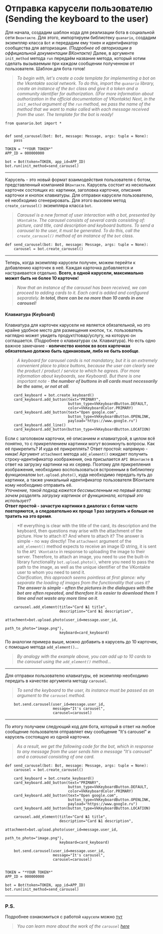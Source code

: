 # Отправка карусели пользователю (Sending the keyboard to the user)

Для начала, создадим шаблон кода для реализации бота в социальной сети `Вконтакте`. Для этого, импортируем библиотеку `quanario`, создадим экземпляр класса `Bot` и передадим ему токен и идентификатор сообщества для авторизации. *(Подробнее об авторизации в оффициальной документации ВКонтакте)* Далее, в аргументе `init_method` метода `run` передаём название метода, который хотим сделать вызываемым при каждом сообщении полученном от пользователя. Шаблон для бота готов!

> *To begin with, let's create a code template for implementing a bot on the Vkontakte social network. To do this, import the `quanario` library, create an instance of the `Bot` class and give it a token and a community identifier for authorization. *((For more information about authorization in the official documentation of VKontakte)* Next, in the `init_method` argument of the `run` method, we pass the name of the method that we want to make called with each message received from the user. The template for the bot is ready!*
```Python3
from quanario.bot import *


def send_carousel(bot: Bot, message: Message, args: tuple = None):
    pass

TOKEN = "*YOUR TOKEN*"
APP_ID = 000000000

bot = Bot(token=TOKEN, app_id=APP_ID)
bot.run(init_method=send_carousel)
```
---
Карусель - это новый формат взаимодействия пользователя с ботом, представленный компанией `ВКонтакте`. Карусель состоит из нескольких карточек состоящих из: картинки, заголовка карточки, описания карточки и кнопок клавиатуры. Для отправки карусели пользователю, её необходимо сгенерировать. Для этого вызовем метод `create_carousel()` экземпляра класса `bot`.
>*Carousel is a new format of user interaction with a bot, presented by `VKontakte`. The carousel consists of several cards consisting of: picture, card title, card description and keyboard buttons. To send a carousel to the user, it must be generated. To do this, call the `create_carousel()` method of an instance of the `bot` class.*
```Python3
def send_carousel(bot: Bot, message: Message, args: tuple = None):
    carousel = bot.create_carousel()
```
---
Теперь, когда экземпляр карусели получен, можем перейти к добавлению карточек в неё. Каждая карточка добавляется и настраивается отдельно. **Всего, в одной карусели, максимально может быть не более 10 карточек**!
>*Now that an instance of the carousel has been received, we can proceed to adding cards to it. Each card is added and configured separately. **In total, there can be no more than 10 cards in one carousel**!*
#### Клавиатура (Keyboard)
Клавиатура для карточек карусели не является обязательной, но это крайне удобное место для размещения кнопок, т.к. пользователь наглядно может увидеть продукт/товар/услугу, на которую он соглашается. (Подробнее о клавиатурах см. Клавиатура). Но есть одно важное замечание - **количество кнопок во всех карточках обязательно должно быть одинаковым, либо не быть вообще**.
>*A keyboard for carousel cards is not mandatory, but it is an extremely convenient place to place buttons, because the user can clearly see the product / product / service to which he agrees. (For more information about keyboards, see Keyboard). But there is one important note - **the number of buttons in all cards must necessarily be the same, or not at all**.*
```Python3
    card_keyboard = bot.create_keyboard()
    card_keyboard.add_button(text="PRIMARY",
                             button_type=VkKeyboardButton.DEFAULT,
                             color=VkKeyboardColor.PRIMARY)
    card_keyboard.add_button(text="Open google.com",
                             button_type=VkKeyboardButton.OPENLINK,
                             payload="https://www.google.ru")
    card_keyboard.add_line()
    card_keyboard.add_button(button_type=VkKeyboardButton.LOCATION)
```

Если с заголовком карточки, её описанием и клавиатурой, в целом всё понятно, то с прикреплением картинки могут возникнуть вопросы. Как её прикрепить? И куда её прикреплять? Ответ простой: напрямую - никак! Аргумент `attachment` метода `add_element()` ожидает получить строку-идентификатор изображения, она присылается `API ВКонтакте` в ответ на загрузку картинки на их сервер. Поэтому для прикрепления изображения, необходимо воспользоваться встроенным в библиотеку функционалом `bot.upload.photo()`, куда необходимо передать путь до картинки, а также уникальный идентификатор пользователя ВКонтакте кому необходимо отправить её.  
*Уточнение, такой подход кажется бессмысленным на первый взгляд: зачем разделять загрузку картинок от функционала, который это использует?*  
**Ответ простой - зачастую картинки в диалогах с ботом часто повторяются, а следовательно их проще 1 раз загрузить и больше не тратить на это время**.
>*If everything is clear with the title of the card, its description and the keyboard, then questions may arise with the attachment of the picture. How to attach it? And where to attach it? The answer is simple - no way directly! The `attachment` argument of the `add_element()` method expects to receive an image ID string, it is sent to the `API VKontakte` in response to uploading the image to their server. Therefore, to attach an image, you need to use the built-in library functionality `bot.upload.photo()`, where you need to pass the path to the image, as well as the unique identifier of the VKontakte user to whom you need to send it.  
 *Clarification, this approach seems pointless at first glance: why separate the loading of images from the functionality that uses it?  
 **The answer is simple - often the pictures in the dialogues with the bot are often repeated, and therefore it is easier to download them 1 time and not waste any more time on it**.*
```Python3
    carousel.add_element(title="Card №1 title", 
                         description="Card №1 description", 
                         attachment=bot.upload.photo(user_id=message.user_id,
                                                     path_to_photo="image.png"),
                         keyboard=card_keyboard)
```
По аналогии примера выше, можно добавить в карусель до 10 карточек, с помощью метода `add_element()`...
>*By analogy with the example above, you can add up to 10 cards to the carousel using the `add_element()` method...*
---
Для отправки пользователю клавиатуры, её экземпляр необходимо передать в качестве аргумента методу `carousel`.
>*To send the keyboard to the user, its instance must be passed as an argument to the `carousel` method.*
```Python3  
    bot.send.carousel(user_id=message.user_id,
                      message="It's carousel", 
                      carousel=carousel)
```
---
По итогу получаем следующий код для бота, который в ответ на любое сообщение пользователя отправляет ему сообщение "It's carousel" и карусель состоящую из одной карточки.
>*As a result, we get the following code for the bot, which in response to any message from the user sends him a message "It's carousel" and a carousel consisting of one card.*
```Python3 
def send_carousel(bot: Bot, message: Message, args: tuple = None):
    carousel = bot.create_carousel()
    
    card_keyboard = bot.create_keyboard()
    card_keyboard.add_button(text="PRIMARY",
                             button_type=VkKeyboardButton.DEFAULT,
                             color=VkKeyboardColor.PRIMARY)
    card_keyboard.add_button(text="Open google.com",
                             button_type=VkKeyboardButton.OPENLINK,
                             payload="https://www.google.ru")
    card_keyboard.add_button(button_type=VkKeyboardButton.LOCATION)

    carousel.add_element(title="Card №1 title",
                         description="Card №1 description", 
                         attachment=bot.upload.photo(user_id=message.user_id,
                                                     path_to_photo="image.png"),
                         keyboard=card_keyboard)

    bot.send.carousel(user_id=message.user_id,
                      message="It's carousel", 
                      carousel=carousel)


TOKEN = "*YOUR TOKEN*"
APP_ID = 000000000

bot = Bot(token=TOKEN, app_id=APP_ID)
bot.run(init_method=send_carousel)
```
---
### P.S. 
Подробнее ознакомиться с работой `карусели` можно [тут](../../quanario/message_extensions/carousel.py) 
>*You can learn more about the work of the `carousel` [here](../../quanario/message_extensions/carousel.py)*